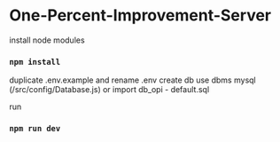 # One-Percent-Improvement-Server

install node modules
### `npm install`

duplicate .env.example and rename .env
create db use dbms mysql (/src/config/Database.js)
or import db_opi - default.sql

run 
### `npm run dev`

